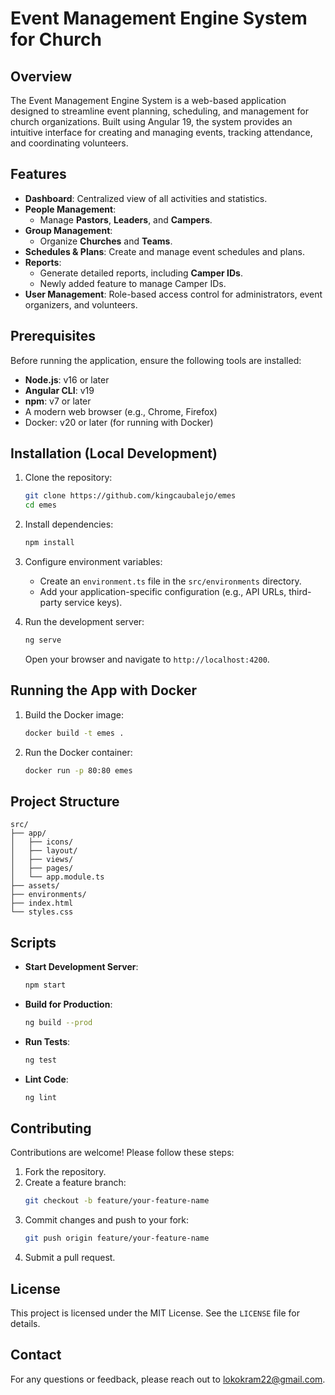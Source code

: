 # Event Management Engine System for Church

## Overview
The Event Management Engine System is a web-based application designed to streamline event planning, scheduling, and management for church organizations. Built using Angular 19, the system provides an intuitive interface for creating and managing events, tracking attendance, and coordinating volunteers.

## Features
- **Dashboard**: Centralized view of all activities and statistics.
- **People Management**:
  - Manage **Pastors**, **Leaders**, and **Campers**.
- **Group Management**:
  - Organize **Churches** and **Teams**.
- **Schedules & Plans**: Create and manage event schedules and plans.
- **Reports**:
  - Generate detailed reports, including **Camper IDs**.
  - Newly added feature to manage Camper IDs.
- **User Management**: Role-based access control for administrators, event organizers, and volunteers.

## Prerequisites
Before running the application, ensure the following tools are installed:

- **Node.js**: v16 or later
- **Angular CLI**: v19
- **npm**: v7 or later
- A modern web browser (e.g., Chrome, Firefox)
- Docker: v20 or later (for running with Docker)

## Installation (Local Development)

1. Clone the repository:
   ```bash
   git clone https://github.com/kingcaubalejo/emes
   cd emes
   ```

2. Install dependencies:
   ```bash
   npm install
   ```

3. Configure environment variables:
   - Create an `environment.ts` file in the `src/environments` directory.
   - Add your application-specific configuration (e.g., API URLs, third-party service keys).

4. Run the development server:
   ```bash
   ng serve
   ```
   Open your browser and navigate to `http://localhost:4200`.

## Running the App with Docker

1. Build the Docker image:
   ```bash
   docker build -t emes .
   ```

2. Run the Docker container:
   ```bash
   docker run -p 80:80 emes
   ```

## Project Structure
```plaintext
src/
├── app/
│   ├── icons/         
│   ├── layout/          
│   ├── views/             
│   ├── pages/              
│   └── app.module.ts       
├── assets/                 
├── environments/           
├── index.html              
└── styles.css          
```

## Scripts
- **Start Development Server**:
  ```bash
  npm start
  ```
- **Build for Production**:
  ```bash
  ng build --prod
  ```
- **Run Tests**:
  ```bash
  ng test
  ```
- **Lint Code**:
  ```bash
  ng lint
  ```

## Contributing
Contributions are welcome! Please follow these steps:

1. Fork the repository.
2. Create a feature branch:
   ```bash
   git checkout -b feature/your-feature-name
   ```
3. Commit changes and push to your fork:
   ```bash
   git push origin feature/your-feature-name
   ```
4. Submit a pull request.

## License
This project is licensed under the MIT License. See the `LICENSE` file for details.

## Contact
For any questions or feedback, please reach out to [lokokram22@gmail.com](mailto:lokokram22@gmail.com).

